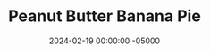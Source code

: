 ---
layout: post
title: "Peanut Butter Banana Pie"
date:   2024-02-19 00:00:00 -05000
categories: 
- Recipes
- Healthier Dessert
permalink: /recipes/peanut-butter-pie
image: /assets/Food/Healthier Dessert/PB Pie/pb-pie-cover.jpg
ing: pbpie-ing
facts: pbpie-facts
Prep: 20
Rest: 
Cook: 10
Source1: https://ifoodreal.com/clean-no-bake-peanut-butter-pie/#wprm-recipe-container-37022
Source2: 
Description: Peanut butter pie is a classic Christmas stable, but it's filled with tons of unhealthy fats and sugars, making it super calorie dense. This recipe boosts the protein content while cutting back on the sugar and fat, but still keeping that great flavor, while being dairy free. It combines a peanut flour crust with the peanut butter and banana filling that you'll love.
Instructions: 
- Preheat oven to 325F. In a food processor, blend the nuts and oats until finely chopped. Blend in the rest of the crust ingredients (maple syrup, almond milk, cocoa powder, vanilla, cinnamon, and salt). It should feel like damp sand, and come together when pressed<br><br>
- <center><img src="/assets/Food/Healthier Dessert/PB Pie/pb-pie-1.jpg" alt="" class="instruction-image"></center><br>

- Press the crust mixture into a circular pan, bringing up the walls if you can.  Prick the bottom with a fork a handful of times.  Bake for 10 minutes, or until firm. Transfer to the fridge to fully cool<br><br>
- <center><img src="/assets/Food/Healthier Dessert/PB Pie/pb-pie-2.jpg" alt="" class="instruction-image"></center><br>

- Mix together the filling ingredients in a large bowl with a hand mixer - bananas, peanut butter, PB2, almond milk, maple syrup, oat flour, and vanilla<br><br>

- Spoon the mixture onto the crust, smoothing with a silicone spatula. Optionally, top with chocolate chips (1/4 cup, 60g), or here I used a crumbled chocolate chip cookie. Chill for about 4 hours before slicing
- <center><img src="/assets/Food/Healthier Dessert/PB Pie/pb-pie-4.jpg" alt="" class="instruction-image"></center>
---
